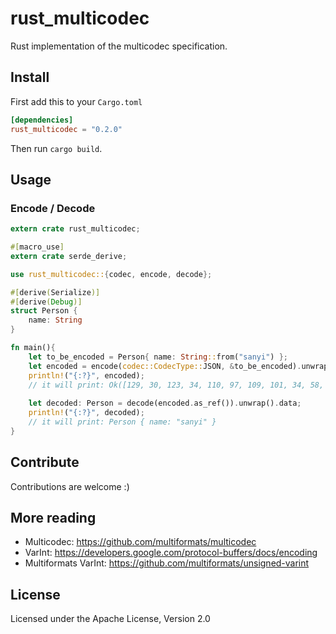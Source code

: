 # rust_multicodec

Rust implementation of the multicodec specification.

## Install

First add this to your `Cargo.toml`

```toml
[dependencies]
rust_multicodec = "0.2.0"
```

Then run `cargo build`.

## Usage

### Encode / Decode

```Rust
extern crate rust_multicodec;

#[macro_use]
extern crate serde_derive;

use rust_multicodec::{codec, encode, decode};

#[derive(Serialize)]
#[derive(Debug)]
struct Person {
    name: String
}

fn main(){
    let to_be_encoded = Person{ name: String::from("sanyi") };
    let encoded = encode(codec::CodecType::JSON, &to_be_encoded).unwrap();
    println!("{:?}", encoded);
    // it will print: Ok([129, 30, 123, 34, 110, 97, 109, 101, 34, 58, 34, 115, 97, 110, 121, 105, 34, 125])
    
    let decoded: Person = decode(encoded.as_ref()).unwrap().data;
    println!("{:?}", decoded);
    // it will print: Person { name: "sanyi" }
}
```

## Contribute

Contributions are welcome :)

## More reading
* Multicodec: https://github.com/multiformats/multicodec
* VarInt: https://developers.google.com/protocol-buffers/docs/encoding
* Multiformats VarInt: https://github.com/multiformats/unsigned-varint

## License

Licensed under the Apache License, Version 2.0